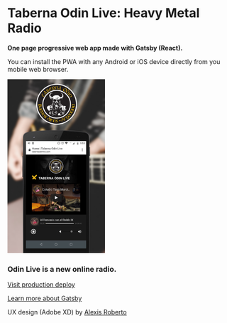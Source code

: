 # Taberna Odin Live: Heavy Metal Radio

**One page progressive web app made with Gatsby (React).**

You can install the PWA with any Android or iOS device directly from you mobile web browser.

<img src="./src/images/snapshot.png" width="220" alt="snapshot of the web app">

### Odin Live is a new online radio.

[Visit production deploy](https://tabernaodinlive.com)

[Learn more about Gatsby](https://www.gatsbyjs.com/)

UX design (Adobe XD) by [Alexis Roberto](https://www.linkedin.com/in/pabloaroberto/)